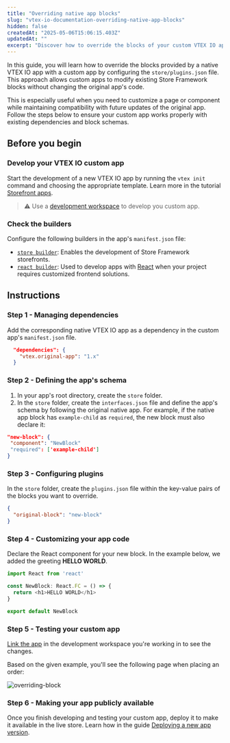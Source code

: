 ```yaml
---
title: "Overriding native app blocks"
slug: "vtex-io-documentation-overriding-native-app-blocks"
hidden: false
createdAt: "2025-05-06T15:06:15.403Z"
updatedAt: ""
excerpt: "Discover how to override the blocks of your custom VTEX IO app."
---
```


In this guide, you will learn how to override the blocks provided by a native VTEX IO app with a custom app by configuring the `store/plugins.json` file. This approach allows custom apps to modify existing Store Framework blocks without changing the original app's code.

This is especially useful when you need to customize a page or component while maintaining compatibility with future updates of the original app. Follow the steps below to ensure your custom app works properly with existing dependencies and block schemas.

## Before you begin

<Steps>

### Develop your VTEX IO custom app

Start the development of a new VTEX IO app by running the `vtex init` command and choosing the appropriate template. Learn more in the tutorial [Storefront apps](https://developers.vtex.com/docs/guides/vtex-io-documentation-1-developing-storefront-apps-using-react-and-vtex-io).

>⚠️ Use a [development workspace](https://developers.vtex.com/docs/guides/vtex-io-documentation-creating-a-development-workspace) to develop you custom app.

### Check the builders

Configure the following builders in the app's `manifest.json` file:
  - [`store builder`](https://developers.vtex.com/docs/guides/vtex-io-documentation-store-builder): Enables the development of Store Framework storefronts.
  - [`react builder`](https://developers.vtex.com/docs/guides/vtex-io-documentation-react-builder): Used to develop apps with [React](https://react.dev/) when your project requires customized frontend solutions.

</Steps>

## Instructions

### Step 1 - Managing dependencies

Add the corresponding native VTEX IO app as a dependency in the custom app's `manifest.json` file.

```json manifest.json/dependencies
  "dependencies": {
    "vtex.original-app": "1.x"
  }
```

### Step 2 - Defining the app's schema

1. In your app's root directory, create the `store` folder.
2. In the `store` folder, create the `interfaces.json` file and define the app's schema by following the original native app. For example, if the native app block has `example-child` as `required`, the new block must also declare it:

  ```json
  "new-block": {
   "component": "NewBlock"
   "required": ['example-child']
  }
  ```

### Step 3 - Configuring plugins

In the `store` folder, create the `plugins.json` file within the key-value pairs of the blocks you want to override.

  ```json store/plugins.json
  {
    "original-block": "new-block"
  }
  ```

### Step 4 - Customizing your app code

Declare the React component for your new block. In the example below, we added the greeting **HELLO WORLD**.

```js NewBlock.js
import React from 'react'

const NewBlock: React.FC = () => {
  return <h1>HELLO WORLD</h1>
}

export default NewBlock
```

### Step 5 - Testing your custom app

[Link the app](https://developers.vtex.com/docs/guides/vtex-io-documentation-linking-an-app) in the development workspace you're working in to see the changes.

Based on the given example, you'll see the following page when placing an order:

![overriding-block](https://cdn.jsdelivr.net/gh/vtexdocs/dev-portal-content@EDU-11304-Overriding-blocks/docs/guides/vtex-io/Storefront-Guides/images/overriding-blocks.png)

### Step 6 - Making your app publicly available

Once you finish developing and testing your custom app, deploy it to make it available in the live store. Learn how in the guide [Deploying a new app version](https://developers.vtex.com/docs/guides/vtex-io-documentation-making-your-new-app-version-publicly-available).
